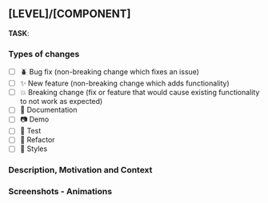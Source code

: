 <!-- https://martinfowler.com/articles/ship-show-ask.html -->
<!-- Uncomment what you need -->
<!--- # 🚢 Ship --->
<!--- # 🔍 Show --->
<!--- #❓ Ask --->
## [LEVEL]/[COMPONENT]
<!-- https://github.com/SUI-Components/sui-components/issues -->
**TASK**: <!--- #issueID -->


### Types of changes
<!--- What types of changes does your code introduce? Put an `x` in all the boxes that apply: -->

- [ ] 🪲 Bug fix (non-breaking change which fixes an issue)
- [ ] ✨ New feature (non-breaking change which adds functionality)
- [ ] 💥 Breaking change (fix or feature that would cause existing functionality to not work as expected)
- [ ] 🧾 Documentation 
- [ ] 📷 Demo 
- [ ] 🧪 Test
- [ ] 🧠 Refactor
- [ ] 💄 Styles

### Description, Motivation and Context
<!--- Describe your changes in detail -->
<!--- Why is this change required? What problem does it solve? -->
<!--- If it is solving an issue... How can it be reproduced in order to compare between both behaviors? -->

### Screenshots - Animations
<!-- Adding images or gif animations of your changes improves the understanding of your changes -->
